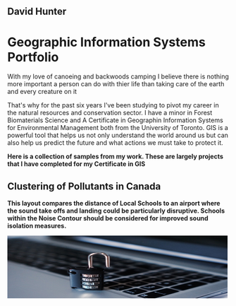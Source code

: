 
<h2> David Hunter </h2>
<h1 style="font-size:10;">Geographic Information Systems Portfolio</h1>
<p>With my love of canoeing and backwoods camping I believe there is nothing more important a person can do with thier life than taking care of the earth and every creature on it</p>
<p>That's why for the past six years I've been studying to pivot my career in the natural resources and conservation sector. I have a minor in Forest Biomaterials Science and A Certificate in Geographin Information Systems for Environmental Management both from the University of Toronto. GIS is a powerful tool that helps us not only understand the world around us but can also help us predict the future and what actions we must take to protect it.</p>
<b>
<p>Here is a collection of samples from my work. These are largely projects that I have completed for my Certificate in GIS</p>

<h2>Clustering of Pollutants in Canada</h2>
<p>This layout compares the distance of Local Schools to an airport where the sound take offs and landing could be particularly disruptive. Schools within the Noise Contour should be considered for improved sound isolation measures.</p>
<img src="/images/computer-1591018_1280.jpg" alt="W3Schools.com" width="500" height="142">

</body>
</html>
